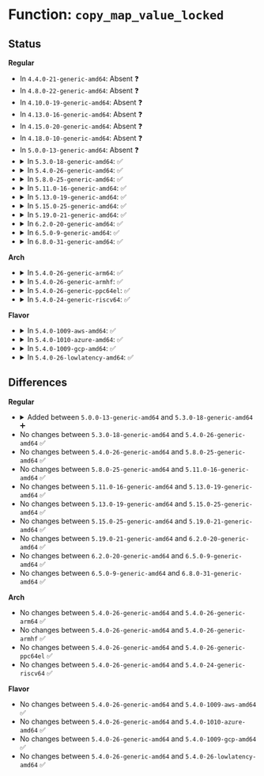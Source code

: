 # Function: <code>copy_map_value_locked</code>

## Status
<b>Regular</b>
<ul>
<li>
In <code>4.4.0-21-generic-amd64</code>: Absent ❓
</li>
<li>
In <code>4.8.0-22-generic-amd64</code>: Absent ❓
</li>
<li>
In <code>4.10.0-19-generic-amd64</code>: Absent ❓
</li>
<li>
In <code>4.13.0-16-generic-amd64</code>: Absent ❓
</li>
<li>
In <code>4.15.0-20-generic-amd64</code>: Absent ❓
</li>
<li>
In <code>4.18.0-10-generic-amd64</code>: Absent ❓
</li>
<li>
In <code>5.0.0-13-generic-amd64</code>: Absent ❓
</li>
<li>
<details>
<summary>In <code>5.3.0-18-generic-amd64</code>: ✅</summary>

```c
void copy_map_value_locked(struct bpf_map * map, void * dst, void * src, bool lock_src)
```

```json
{
  "name": "copy_map_value_locked",
  "collision_type": "Unique Global",
  "inline_type": "No",
  "funcs": [
    {
      "addr": 18446744071580837728,
      "name": "copy_map_value_locked",
      "external": true,
      "loc": "kernel/bpf/helpers.c:299",
      "file": "kernel/bpf/helpers.c",
      "inline": "seen, unknown",
      "caller_inline": [],
      "caller_func": [
        "kernel/bpf/syscall.c:map_lookup_elem",
        "kernel/bpf/hashtab.c:htab_map_update_elem",
        "kernel/bpf/hashtab.c:htab_map_update_elem",
        "kernel/bpf/arraymap.c:array_map_update_elem",
        "kernel/bpf/local_storage.c:cgroup_storage_update_elem",
        "net/core/bpf_sk_storage.c:sk_storage_update",
        "net/core/bpf_sk_storage.c:sk_storage_update"
      ]
    }
  ],
  "symbols": [
    {
      "addr": 18446744071580837728,
      "name": "copy_map_value_locked",
      "section": ".text",
      "bind": "STB_GLOBAL",
      "size": 226
    }
  ]
}
```
</details>
</li>
<li>
<details>
<summary>In <code>5.4.0-26-generic-amd64</code>: ✅</summary>

```c
void copy_map_value_locked(struct bpf_map * map, void * dst, void * src, bool lock_src)
```

```json
{
  "name": "copy_map_value_locked",
  "collision_type": "Unique Global",
  "inline_type": "No",
  "funcs": [
    {
      "addr": 18446744071580888752,
      "name": "copy_map_value_locked",
      "external": true,
      "loc": "kernel/bpf/helpers.c:299",
      "file": "kernel/bpf/helpers.c",
      "inline": "seen, unknown",
      "caller_inline": [],
      "caller_func": [
        "kernel/bpf/syscall.c:map_lookup_elem",
        "kernel/bpf/hashtab.c:htab_map_update_elem",
        "kernel/bpf/hashtab.c:htab_map_update_elem",
        "kernel/bpf/arraymap.c:array_map_update_elem",
        "kernel/bpf/local_storage.c:cgroup_storage_update_elem",
        "net/core/bpf_sk_storage.c:bpf_sk_storage_clone",
        "net/core/bpf_sk_storage.c:sk_storage_update",
        "net/core/bpf_sk_storage.c:sk_storage_update"
      ]
    }
  ],
  "symbols": [
    {
      "addr": 18446744071580888752,
      "name": "copy_map_value_locked",
      "section": ".text",
      "bind": "STB_GLOBAL",
      "size": 226
    }
  ]
}
```
</details>
</li>
<li>
<details>
<summary>In <code>5.8.0-25-generic-amd64</code>: ✅</summary>

```c
void copy_map_value_locked(struct bpf_map * map, void * dst, void * src, bool lock_src)
```

```json
{
  "name": "copy_map_value_locked",
  "collision_type": "Unique Global",
  "inline_type": "No",
  "funcs": [
    {
      "addr": 18446744071581027952,
      "name": "copy_map_value_locked",
      "external": true,
      "loc": "kernel/bpf/helpers.c:314",
      "file": "kernel/bpf/helpers.c",
      "inline": "seen, unknown",
      "caller_inline": [],
      "caller_func": [
        "kernel/bpf/syscall.c:bpf_map_copy_value",
        "kernel/bpf/hashtab.c:__htab_map_lookup_and_delete_batch",
        "kernel/bpf/hashtab.c:htab_map_update_elem",
        "kernel/bpf/hashtab.c:htab_map_update_elem",
        "kernel/bpf/arraymap.c:array_map_update_elem",
        "kernel/bpf/local_storage.c:cgroup_storage_update_elem",
        "net/core/bpf_sk_storage.c:diag_get",
        "net/core/bpf_sk_storage.c:bpf_sk_storage_clone",
        "net/core/bpf_sk_storage.c:sk_storage_update",
        "net/core/bpf_sk_storage.c:sk_storage_update"
      ]
    }
  ],
  "symbols": [
    {
      "addr": 18446744071581027952,
      "name": "copy_map_value_locked",
      "section": ".text",
      "bind": "STB_GLOBAL",
      "size": 226
    }
  ]
}
```
</details>
</li>
<li>
<details>
<summary>In <code>5.11.0-16-generic-amd64</code>: ✅</summary>

```c
void copy_map_value_locked(struct bpf_map * map, void * dst, void * src, bool lock_src)
```

```json
{
  "name": "copy_map_value_locked",
  "collision_type": "Unique Global",
  "inline_type": "No",
  "funcs": [
    {
      "addr": 18446744071581035104,
      "name": "copy_map_value_locked",
      "external": true,
      "loc": "kernel/bpf/helpers.c:325",
      "file": "kernel/bpf/helpers.c",
      "inline": "seen, unknown",
      "caller_inline": [],
      "caller_func": [
        "kernel/bpf/syscall.c:bpf_map_copy_value",
        "kernel/bpf/hashtab.c:__htab_map_lookup_and_delete_batch",
        "kernel/bpf/hashtab.c:htab_map_update_elem",
        "kernel/bpf/hashtab.c:htab_map_update_elem",
        "kernel/bpf/arraymap.c:array_map_update_elem",
        "kernel/bpf/local_storage.c:cgroup_storage_update_elem",
        "kernel/bpf/bpf_local_storage.c:bpf_local_storage_update",
        "kernel/bpf/bpf_local_storage.c:bpf_local_storage_update",
        "net/core/bpf_sk_storage.c:diag_get",
        "net/core/bpf_sk_storage.c:bpf_sk_storage_clone"
      ]
    }
  ],
  "symbols": [
    {
      "addr": 18446744071581035104,
      "name": "copy_map_value_locked",
      "section": ".text",
      "bind": "STB_GLOBAL",
      "size": 226
    }
  ]
}
```
</details>
</li>
<li>
<details>
<summary>In <code>5.13.0-19-generic-amd64</code>: ✅</summary>

```c
void copy_map_value_locked(struct bpf_map * map, void * dst, void * src, bool lock_src)
```

```json
{
  "name": "copy_map_value_locked",
  "collision_type": "Unique Global",
  "inline_type": "No",
  "funcs": [
    {
      "addr": 18446744071581046688,
      "name": "copy_map_value_locked",
      "external": true,
      "loc": "kernel/bpf/helpers.c:326",
      "file": "kernel/bpf/helpers.c",
      "inline": "seen, unknown",
      "caller_inline": [],
      "caller_func": [
        "kernel/bpf/syscall.c:bpf_map_copy_value",
        "kernel/bpf/hashtab.c:__htab_map_lookup_and_delete_batch",
        "kernel/bpf/hashtab.c:htab_map_update_elem",
        "kernel/bpf/hashtab.c:htab_map_update_elem",
        "kernel/bpf/arraymap.c:array_map_update_elem",
        "kernel/bpf/local_storage.c:cgroup_storage_update_elem",
        "kernel/bpf/bpf_local_storage.c:bpf_local_storage_update",
        "kernel/bpf/bpf_local_storage.c:bpf_local_storage_update",
        "net/core/bpf_sk_storage.c:diag_get",
        "net/core/bpf_sk_storage.c:bpf_sk_storage_clone"
      ]
    }
  ],
  "symbols": [
    {
      "addr": 18446744071581046688,
      "name": "copy_map_value_locked",
      "section": ".text",
      "bind": "STB_GLOBAL",
      "size": 257
    }
  ]
}
```
</details>
</li>
<li>
<details>
<summary>In <code>5.15.0-25-generic-amd64</code>: ✅</summary>

```c
void copy_map_value_locked(struct bpf_map * map, void * dst, void * src, bool lock_src)
```

```json
{
  "name": "copy_map_value_locked",
  "collision_type": "Unique Global",
  "inline_type": "No",
  "funcs": [
    {
      "addr": 18446744071581271088,
      "name": "copy_map_value_locked",
      "external": true,
      "loc": "kernel/bpf/helpers.c:336",
      "file": "kernel/bpf/helpers.c",
      "inline": "seen, unknown",
      "caller_inline": [],
      "caller_func": [
        "kernel/bpf/syscall.c:bpf_map_copy_value",
        "kernel/bpf/hashtab.c:__htab_map_lookup_and_delete_batch",
        "kernel/bpf/hashtab.c:__htab_map_lookup_and_delete_elem",
        "kernel/bpf/hashtab.c:htab_map_update_elem",
        "kernel/bpf/hashtab.c:htab_map_update_elem",
        "kernel/bpf/arraymap.c:array_map_update_elem",
        "kernel/bpf/local_storage.c:cgroup_storage_update_elem",
        "kernel/bpf/bpf_local_storage.c:bpf_local_storage_update",
        "kernel/bpf/bpf_local_storage.c:bpf_local_storage_update",
        "net/core/bpf_sk_storage.c:diag_get",
        "net/core/bpf_sk_storage.c:bpf_sk_storage_clone"
      ]
    }
  ],
  "symbols": [
    {
      "addr": 18446744071581271088,
      "name": "copy_map_value_locked",
      "section": ".text",
      "bind": "STB_GLOBAL",
      "size": 83
    }
  ]
}
```
</details>
</li>
<li>
<details>
<summary>In <code>5.19.0-21-generic-amd64</code>: ✅</summary>

```c
void copy_map_value_locked(struct bpf_map * map, void * dst, void * src, bool lock_src)
```

```json
{
  "name": "copy_map_value_locked",
  "collision_type": "Unique Global",
  "inline_type": "No",
  "funcs": [
    {
      "addr": 18446744071581563552,
      "name": "copy_map_value_locked",
      "external": true,
      "loc": "kernel/bpf/helpers.c:350",
      "file": "kernel/bpf/helpers.c",
      "inline": "seen, unknown",
      "caller_inline": [],
      "caller_func": [
        "kernel/bpf/syscall.c:bpf_map_copy_value",
        "kernel/bpf/hashtab.c:__htab_map_lookup_and_delete_batch",
        "kernel/bpf/hashtab.c:__htab_map_lookup_and_delete_elem",
        "kernel/bpf/hashtab.c:htab_map_update_elem",
        "kernel/bpf/hashtab.c:htab_map_update_elem",
        "kernel/bpf/arraymap.c:array_map_update_elem",
        "kernel/bpf/local_storage.c:cgroup_storage_update_elem",
        "kernel/bpf/bpf_local_storage.c:bpf_local_storage_update",
        "kernel/bpf/bpf_local_storage.c:bpf_local_storage_update",
        "net/core/bpf_sk_storage.c:diag_get",
        "net/core/bpf_sk_storage.c:bpf_sk_storage_clone"
      ]
    }
  ],
  "symbols": [
    {
      "addr": 18446744071581563552,
      "name": "copy_map_value_locked",
      "section": ".text",
      "bind": "STB_GLOBAL",
      "size": 139
    }
  ]
}
```
</details>
</li>
<li>
<details>
<summary>In <code>6.2.0-20-generic-amd64</code>: ✅</summary>

```c
void copy_map_value_locked(struct bpf_map * map, void * dst, void * src, bool lock_src)
```

```json
{
  "name": "copy_map_value_locked",
  "collision_type": "Unique Global",
  "inline_type": "No",
  "funcs": [
    {
      "addr": 18446744071581936656,
      "name": "copy_map_value_locked",
      "external": true,
      "loc": "kernel/bpf/helpers.c:367",
      "file": "kernel/bpf/helpers.c",
      "inline": "seen, unknown",
      "caller_inline": [],
      "caller_func": [
        "kernel/bpf/syscall.c:bpf_map_copy_value",
        "kernel/bpf/hashtab.c:__htab_map_lookup_and_delete_batch",
        "kernel/bpf/hashtab.c:__htab_map_lookup_and_delete_elem",
        "kernel/bpf/hashtab.c:htab_map_update_elem",
        "kernel/bpf/hashtab.c:htab_map_update_elem",
        "kernel/bpf/arraymap.c:array_map_update_elem",
        "kernel/bpf/local_storage.c:cgroup_storage_update_elem",
        "kernel/bpf/bpf_local_storage.c:bpf_local_storage_update",
        "kernel/bpf/bpf_local_storage.c:bpf_local_storage_update",
        "net/core/bpf_sk_storage.c:diag_get",
        "net/core/bpf_sk_storage.c:bpf_sk_storage_clone"
      ]
    }
  ],
  "symbols": [
    {
      "addr": 18446744071581936656,
      "name": "copy_map_value_locked",
      "section": ".text",
      "bind": "STB_GLOBAL",
      "size": 150
    }
  ]
}
```
</details>
</li>
<li>
<details>
<summary>In <code>6.5.0-9-generic-amd64</code>: ✅</summary>

```c
void copy_map_value_locked(struct bpf_map * map, void * dst, void * src, bool lock_src)
```

```json
{
  "name": "copy_map_value_locked",
  "collision_type": "Unique Global",
  "inline_type": "No",
  "funcs": [
    {
      "addr": 18446744071582120272,
      "name": "copy_map_value_locked",
      "external": true,
      "loc": "kernel/bpf/helpers.c:368",
      "file": "kernel/bpf/helpers.c",
      "inline": "seen, unknown",
      "caller_inline": [],
      "caller_func": [
        "kernel/bpf/syscall.c:bpf_map_copy_value",
        "kernel/bpf/hashtab.c:__htab_map_lookup_and_delete_batch",
        "kernel/bpf/hashtab.c:__htab_map_lookup_and_delete_elem",
        "kernel/bpf/hashtab.c:htab_map_update_elem",
        "kernel/bpf/hashtab.c:htab_map_update_elem",
        "kernel/bpf/arraymap.c:array_map_update_elem",
        "kernel/bpf/local_storage.c:cgroup_storage_update_elem",
        "kernel/bpf/bpf_local_storage.c:bpf_local_storage_update",
        "kernel/bpf/bpf_local_storage.c:bpf_local_storage_update",
        "net/core/bpf_sk_storage.c:diag_get",
        "net/core/bpf_sk_storage.c:bpf_sk_storage_clone"
      ]
    }
  ],
  "symbols": [
    {
      "addr": 18446744071582120272,
      "name": "copy_map_value_locked",
      "section": ".text",
      "bind": "STB_GLOBAL",
      "size": 150
    }
  ]
}
```
</details>
</li>
<li>
<details>
<summary>In <code>6.8.0-31-generic-amd64</code>: ✅</summary>

```c
void copy_map_value_locked(struct bpf_map * map, void * dst, void * src, bool lock_src)
```

```json
{
  "name": "copy_map_value_locked",
  "collision_type": "Unique Global",
  "inline_type": "No",
  "funcs": [
    {
      "addr": 18446744071582260800,
      "name": "copy_map_value_locked",
      "external": true,
      "loc": "kernel/bpf/helpers.c:374",
      "file": "kernel/bpf/helpers.c",
      "inline": "seen, unknown",
      "caller_inline": [],
      "caller_func": [
        "kernel/bpf/syscall.c:bpf_map_copy_value",
        "kernel/bpf/hashtab.c:__htab_map_lookup_and_delete_batch",
        "kernel/bpf/hashtab.c:__htab_map_lookup_and_delete_elem",
        "kernel/bpf/hashtab.c:htab_map_update_elem",
        "kernel/bpf/hashtab.c:htab_map_update_elem",
        "kernel/bpf/arraymap.c:array_map_update_elem",
        "kernel/bpf/local_storage.c:cgroup_storage_update_elem",
        "kernel/bpf/bpf_local_storage.c:bpf_local_storage_update",
        "kernel/bpf/bpf_local_storage.c:bpf_local_storage_update",
        "net/core/bpf_sk_storage.c:diag_get",
        "net/core/bpf_sk_storage.c:bpf_sk_storage_clone"
      ]
    }
  ],
  "symbols": [
    {
      "addr": 18446744071582260800,
      "name": "copy_map_value_locked",
      "section": ".text",
      "bind": "STB_GLOBAL",
      "size": 150
    }
  ]
}
```
</details>
</li>
</ul>
<b>Arch</b>
<ul>
<li>
<details>
<summary>In <code>5.4.0-26-generic-arm64</code>: ✅</summary>

```c
void copy_map_value_locked(struct bpf_map * map, void * dst, void * src, bool lock_src)
```

```json
{
  "name": "copy_map_value_locked",
  "collision_type": "Unique Global",
  "inline_type": "No",
  "funcs": [
    {
      "addr": 18446603336492214680,
      "name": "copy_map_value_locked",
      "external": true,
      "loc": "kernel/bpf/helpers.c:299",
      "file": "kernel/bpf/helpers.c",
      "inline": "seen, unknown",
      "caller_inline": [],
      "caller_func": [
        "kernel/bpf/syscall.c:map_lookup_elem",
        "kernel/bpf/hashtab.c:htab_map_update_elem",
        "kernel/bpf/hashtab.c:htab_map_update_elem",
        "kernel/bpf/arraymap.c:array_map_update_elem",
        "kernel/bpf/local_storage.c:cgroup_storage_update_elem",
        "net/core/bpf_sk_storage.c:bpf_sk_storage_clone",
        "net/core/bpf_sk_storage.c:sk_storage_update",
        "net/core/bpf_sk_storage.c:sk_storage_update"
      ]
    }
  ],
  "symbols": [
    {
      "addr": 18446603336492214680,
      "name": "copy_map_value_locked",
      "section": ".text",
      "bind": "STB_GLOBAL",
      "size": 308
    }
  ]
}
```
</details>
</li>
<li>
<details>
<summary>In <code>5.4.0-26-generic-armhf</code>: ✅</summary>

```c
void copy_map_value_locked(struct bpf_map * map, void * dst, void * src, bool lock_src)
```

```json
{
  "name": "copy_map_value_locked",
  "collision_type": "Unique Global",
  "inline_type": "No",
  "funcs": [
    {
      "addr": 3226111828,
      "name": "copy_map_value_locked",
      "external": true,
      "loc": "kernel/bpf/helpers.c:299",
      "file": "kernel/bpf/helpers.c",
      "inline": "seen, unknown",
      "caller_inline": [],
      "caller_func": [
        "kernel/bpf/syscall.c:map_lookup_elem",
        "kernel/bpf/hashtab.c:htab_map_update_elem",
        "kernel/bpf/hashtab.c:htab_map_update_elem",
        "kernel/bpf/arraymap.c:array_map_update_elem",
        "kernel/bpf/local_storage.c:cgroup_storage_update_elem",
        "net/core/bpf_sk_storage.c:bpf_sk_storage_clone",
        "net/core/bpf_sk_storage.c:sk_storage_update",
        "net/core/bpf_sk_storage.c:sk_storage_update"
      ]
    }
  ],
  "symbols": [
    {
      "addr": 3226111828,
      "name": "copy_map_value_locked",
      "section": ".text",
      "bind": "STB_GLOBAL",
      "size": 300
    }
  ]
}
```
</details>
</li>
<li>
<details>
<summary>In <code>5.4.0-26-generic-ppc64el</code>: ✅</summary>

```c
void copy_map_value_locked(struct bpf_map * map, void * dst, void * src, bool lock_src)
```

```json
{
  "name": "copy_map_value_locked",
  "collision_type": "Unique Global",
  "inline_type": "No",
  "funcs": [
    {
      "addr": 13835058055285436160,
      "name": "copy_map_value_locked",
      "external": true,
      "loc": "kernel/bpf/helpers.c:299",
      "file": "kernel/bpf/helpers.c",
      "inline": "seen, unknown",
      "caller_inline": [],
      "caller_func": [
        "kernel/bpf/syscall.c:map_lookup_elem",
        "kernel/bpf/hashtab.c:htab_map_update_elem",
        "kernel/bpf/hashtab.c:htab_map_update_elem",
        "kernel/bpf/arraymap.c:array_map_update_elem",
        "kernel/bpf/local_storage.c:cgroup_storage_update_elem",
        "net/core/bpf_sk_storage.c:bpf_sk_storage_clone",
        "net/core/bpf_sk_storage.c:sk_storage_update",
        "net/core/bpf_sk_storage.c:sk_storage_update"
      ]
    }
  ],
  "symbols": [
    {
      "addr": 13835058055285436160,
      "name": "copy_map_value_locked",
      "section": ".text",
      "bind": "STB_GLOBAL",
      "size": 392
    }
  ]
}
```
</details>
</li>
<li>
<details>
<summary>In <code>5.4.0-24-generic-riscv64</code>: ✅</summary>

```c
void copy_map_value_locked(struct bpf_map * map, void * dst, void * src, bool lock_src)
```

```json
{
  "name": "copy_map_value_locked",
  "collision_type": "Unique Global",
  "inline_type": "No",
  "funcs": [
    {
      "addr": 18446743936272362772,
      "name": "copy_map_value_locked",
      "external": true,
      "loc": "kernel/bpf/helpers.c:299",
      "file": "kernel/bpf/helpers.c",
      "inline": "seen, unknown",
      "caller_inline": [],
      "caller_func": [
        "kernel/bpf/syscall.c:map_lookup_elem",
        "kernel/bpf/hashtab.c:htab_map_update_elem",
        "kernel/bpf/hashtab.c:htab_map_update_elem",
        "kernel/bpf/arraymap.c:array_map_update_elem",
        "kernel/bpf/local_storage.c:cgroup_storage_update_elem",
        "net/core/bpf_sk_storage.c:bpf_sk_storage_clone",
        "net/core/bpf_sk_storage.c:sk_storage_update",
        "net/core/bpf_sk_storage.c:sk_storage_update"
      ]
    }
  ],
  "symbols": [
    {
      "addr": 18446743936272362772,
      "name": "copy_map_value_locked",
      "section": ".text",
      "bind": "STB_GLOBAL",
      "size": 244
    }
  ]
}
```
</details>
</li>
</ul>
<b>Flavor</b>
<ul>
<li>
<details>
<summary>In <code>5.4.0-1009-aws-amd64</code>: ✅</summary>

```c
void copy_map_value_locked(struct bpf_map * map, void * dst, void * src, bool lock_src)
```

```json
{
  "name": "copy_map_value_locked",
  "collision_type": "Unique Global",
  "inline_type": "No",
  "funcs": [
    {
      "addr": 18446744071580857552,
      "name": "copy_map_value_locked",
      "external": true,
      "loc": "kernel/bpf/helpers.c:299",
      "file": "kernel/bpf/helpers.c",
      "inline": "seen, unknown",
      "caller_inline": [],
      "caller_func": [
        "kernel/bpf/syscall.c:map_lookup_elem",
        "kernel/bpf/hashtab.c:htab_map_update_elem",
        "kernel/bpf/hashtab.c:htab_map_update_elem",
        "kernel/bpf/arraymap.c:array_map_update_elem",
        "kernel/bpf/local_storage.c:cgroup_storage_update_elem",
        "net/core/bpf_sk_storage.c:bpf_sk_storage_clone",
        "net/core/bpf_sk_storage.c:sk_storage_update",
        "net/core/bpf_sk_storage.c:sk_storage_update"
      ]
    }
  ],
  "symbols": [
    {
      "addr": 18446744071580857552,
      "name": "copy_map_value_locked",
      "section": ".text",
      "bind": "STB_GLOBAL",
      "size": 226
    }
  ]
}
```
</details>
</li>
<li>
<details>
<summary>In <code>5.4.0-1010-azure-amd64</code>: ✅</summary>

```c
void copy_map_value_locked(struct bpf_map * map, void * dst, void * src, bool lock_src)
```

```json
{
  "name": "copy_map_value_locked",
  "collision_type": "Unique Global",
  "inline_type": "No",
  "funcs": [
    {
      "addr": 18446744071580803712,
      "name": "copy_map_value_locked",
      "external": true,
      "loc": "kernel/bpf/helpers.c:299",
      "file": "kernel/bpf/helpers.c",
      "inline": "seen, unknown",
      "caller_inline": [],
      "caller_func": [
        "kernel/bpf/syscall.c:map_lookup_elem",
        "kernel/bpf/hashtab.c:htab_map_update_elem",
        "kernel/bpf/hashtab.c:htab_map_update_elem",
        "kernel/bpf/arraymap.c:array_map_update_elem",
        "kernel/bpf/local_storage.c:cgroup_storage_update_elem",
        "net/core/bpf_sk_storage.c:bpf_sk_storage_clone",
        "net/core/bpf_sk_storage.c:sk_storage_update",
        "net/core/bpf_sk_storage.c:sk_storage_update"
      ]
    }
  ],
  "symbols": [
    {
      "addr": 18446744071580803712,
      "name": "copy_map_value_locked",
      "section": ".text",
      "bind": "STB_GLOBAL",
      "size": 205
    }
  ]
}
```
</details>
</li>
<li>
<details>
<summary>In <code>5.4.0-1009-gcp-amd64</code>: ✅</summary>

```c
void copy_map_value_locked(struct bpf_map * map, void * dst, void * src, bool lock_src)
```

```json
{
  "name": "copy_map_value_locked",
  "collision_type": "Unique Global",
  "inline_type": "No",
  "funcs": [
    {
      "addr": 18446744071580848800,
      "name": "copy_map_value_locked",
      "external": true,
      "loc": "kernel/bpf/helpers.c:299",
      "file": "kernel/bpf/helpers.c",
      "inline": "seen, unknown",
      "caller_inline": [],
      "caller_func": [
        "kernel/bpf/syscall.c:map_lookup_elem",
        "kernel/bpf/hashtab.c:htab_map_update_elem",
        "kernel/bpf/hashtab.c:htab_map_update_elem",
        "kernel/bpf/arraymap.c:array_map_update_elem",
        "kernel/bpf/local_storage.c:cgroup_storage_update_elem",
        "net/core/bpf_sk_storage.c:bpf_sk_storage_clone",
        "net/core/bpf_sk_storage.c:sk_storage_update",
        "net/core/bpf_sk_storage.c:sk_storage_update"
      ]
    }
  ],
  "symbols": [
    {
      "addr": 18446744071580848800,
      "name": "copy_map_value_locked",
      "section": ".text",
      "bind": "STB_GLOBAL",
      "size": 226
    }
  ]
}
```
</details>
</li>
<li>
<details>
<summary>In <code>5.4.0-26-lowlatency-amd64</code>: ✅</summary>

```c
void copy_map_value_locked(struct bpf_map * map, void * dst, void * src, bool lock_src)
```

```json
{
  "name": "copy_map_value_locked",
  "collision_type": "Unique Global",
  "inline_type": "No",
  "funcs": [
    {
      "addr": 18446744071580907088,
      "name": "copy_map_value_locked",
      "external": true,
      "loc": "kernel/bpf/helpers.c:299",
      "file": "kernel/bpf/helpers.c",
      "inline": "seen, unknown",
      "caller_inline": [],
      "caller_func": [
        "kernel/bpf/syscall.c:map_lookup_elem",
        "kernel/bpf/hashtab.c:htab_map_update_elem",
        "kernel/bpf/hashtab.c:htab_map_update_elem",
        "kernel/bpf/arraymap.c:array_map_update_elem",
        "kernel/bpf/local_storage.c:cgroup_storage_update_elem",
        "net/core/bpf_sk_storage.c:bpf_sk_storage_clone",
        "net/core/bpf_sk_storage.c:sk_storage_update",
        "net/core/bpf_sk_storage.c:sk_storage_update"
      ]
    }
  ],
  "symbols": [
    {
      "addr": 18446744071580907088,
      "name": "copy_map_value_locked",
      "section": ".text",
      "bind": "STB_GLOBAL",
      "size": 262
    }
  ]
}
```
</details>
</li>
</ul>

## Differences
<b>Regular</b>
<ul>
<li>
<details>
<summary>Added between <code>5.0.0-13-generic-amd64</code> and <code>5.3.0-18-generic-amd64</code> ➕</summary>

```c
void copy_map_value_locked(struct bpf_map * map, void * dst, void * src, bool lock_src)
```
</details>
</li>
<li>
No changes between <code>5.3.0-18-generic-amd64</code> and <code>5.4.0-26-generic-amd64</code> ✅
</li>
<li>
No changes between <code>5.4.0-26-generic-amd64</code> and <code>5.8.0-25-generic-amd64</code> ✅
</li>
<li>
No changes between <code>5.8.0-25-generic-amd64</code> and <code>5.11.0-16-generic-amd64</code> ✅
</li>
<li>
No changes between <code>5.11.0-16-generic-amd64</code> and <code>5.13.0-19-generic-amd64</code> ✅
</li>
<li>
No changes between <code>5.13.0-19-generic-amd64</code> and <code>5.15.0-25-generic-amd64</code> ✅
</li>
<li>
No changes between <code>5.15.0-25-generic-amd64</code> and <code>5.19.0-21-generic-amd64</code> ✅
</li>
<li>
No changes between <code>5.19.0-21-generic-amd64</code> and <code>6.2.0-20-generic-amd64</code> ✅
</li>
<li>
No changes between <code>6.2.0-20-generic-amd64</code> and <code>6.5.0-9-generic-amd64</code> ✅
</li>
<li>
No changes between <code>6.5.0-9-generic-amd64</code> and <code>6.8.0-31-generic-amd64</code> ✅
</li>
</ul>
<b>Arch</b>
<ul>
<li>
No changes between <code>5.4.0-26-generic-amd64</code> and <code>5.4.0-26-generic-arm64</code> ✅
</li>
<li>
No changes between <code>5.4.0-26-generic-amd64</code> and <code>5.4.0-26-generic-armhf</code> ✅
</li>
<li>
No changes between <code>5.4.0-26-generic-amd64</code> and <code>5.4.0-26-generic-ppc64el</code> ✅
</li>
<li>
No changes between <code>5.4.0-26-generic-amd64</code> and <code>5.4.0-24-generic-riscv64</code> ✅
</li>
</ul>
<b>Flavor</b>
<ul>
<li>
No changes between <code>5.4.0-26-generic-amd64</code> and <code>5.4.0-1009-aws-amd64</code> ✅
</li>
<li>
No changes between <code>5.4.0-26-generic-amd64</code> and <code>5.4.0-1010-azure-amd64</code> ✅
</li>
<li>
No changes between <code>5.4.0-26-generic-amd64</code> and <code>5.4.0-1009-gcp-amd64</code> ✅
</li>
<li>
No changes between <code>5.4.0-26-generic-amd64</code> and <code>5.4.0-26-lowlatency-amd64</code> ✅
</li>
</ul>
